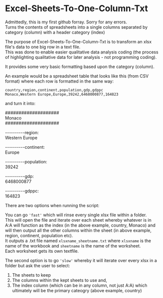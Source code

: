 # Excel-Sheets-To-One-Column-Txt
Admittedly, this is my first github forray. Sorry for any errors.<br>
Turns the contents of spreadsheets into a single columns separated by category (column) with a header category (index)

The purpose of Excel-Sheets-To-One-Column-Txt is to transform an xlsx file's data to one big row in a text file.<br>
This was done to enable easier qualitative data analysis coding (the process of highlighting qualitative data for later analysis - 
not programming coding).

It provides some very basic formatting based upon the category (column).

An example would be a spreadsheet table that looks like this (from CSV format) where each row is formatted in the same way:

`country,region,continent,population,gdp,gdppc`<br>
`Monaco,Western Europe,Europe,39242,6468000877,164823`

and turn it into:

####################
<br>
Monaco
<br>
####################

----------region:
<br>
Western Europe

----------continent:
<br>
Europe

----------population: 
<br>
39242

----------gdp: 
<br>
6468000877

----------gdppc: 
<br>
164823

There are two options when running the script:

You can go `'fast'` which will rinse every single xlsx file within a folder.<br>
This will open the file and iterate over each sheet whereby whatever is in A:A will function as the index (in the above example, country, Monaco)
and will then output all the other columns within the sheet (in above example, region, continent, population etc).<br>
It outputs a .txt file named `xlsxname_sheetname.txt` where `xlsxname` is the name of the workbook and `sheetname` is the name of the worksheet.<br>
Each worksheet gets its own textfile.

The second option is to go `'slow'` whereby it will iterate over every xlsx in a folder but ask the user to select:

<ol>
	<li>The sheets to keep
	<li>The columns within the kept sheets to use and,
	<li>The index column (which can be in any column, not just A:A) which ultimately will be the primary cateogry (above example, country)
</ol>